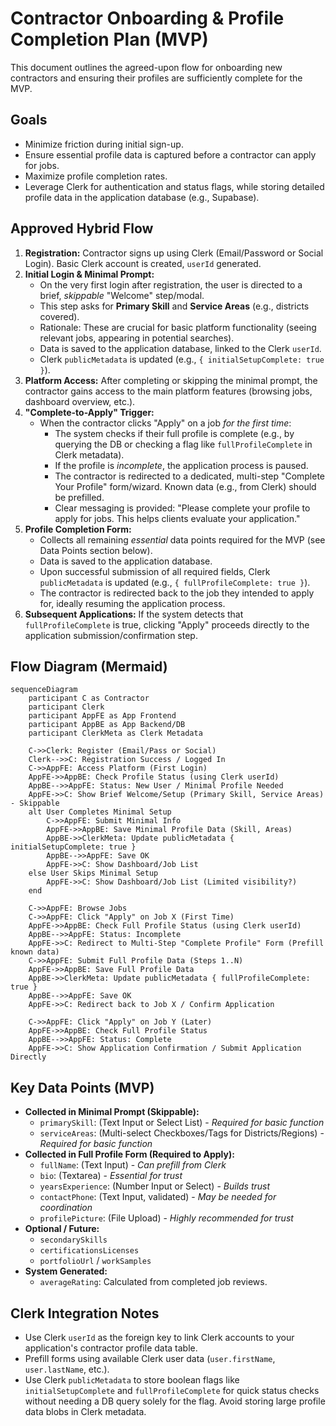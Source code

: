 # Contractor Onboarding & Profile Completion Plan (MVP)

This document outlines the agreed-upon flow for onboarding new contractors and ensuring their profiles are sufficiently complete for the MVP.

## Goals

- Minimize friction during initial sign-up.
- Ensure essential profile data is captured before a contractor can apply for jobs.
- Maximize profile completion rates.
- Leverage Clerk for authentication and status flags, while storing detailed profile data in the application database (e.g., Supabase).

## Approved Hybrid Flow

1.  **Registration:** Contractor signs up using Clerk (Email/Password or Social Login). Basic Clerk account is created, `userId` generated.
2.  **Initial Login & Minimal Prompt:**
    - On the very first login after registration, the user is directed to a brief, _skippable_ "Welcome" step/modal.
    - This step asks for **Primary Skill** and **Service Areas** (e.g., districts covered).
    - Rationale: These are crucial for basic platform functionality (seeing relevant jobs, appearing in potential searches).
    - Data is saved to the application database, linked to the Clerk `userId`.
    - Clerk `publicMetadata` is updated (e.g., `{ initialSetupComplete: true }`).
3.  **Platform Access:** After completing or skipping the minimal prompt, the contractor gains access to the main platform features (browsing jobs, dashboard overview, etc.).
4.  **"Complete-to-Apply" Trigger:**
    - When the contractor clicks "Apply" on a job _for the first time_:
      - The system checks if their full profile is complete (e.g., by querying the DB or checking a flag like `fullProfileComplete` in Clerk metadata).
      - If the profile is _incomplete_, the application process is paused.
      - The contractor is redirected to a dedicated, multi-step "Complete Your Profile" form/wizard. Known data (e.g., from Clerk) should be prefilled.
      - Clear messaging is provided: "Please complete your profile to apply for jobs. This helps clients evaluate your application."
5.  **Profile Completion Form:**
    - Collects all remaining _essential_ data points required for the MVP (see Data Points section below).
    - Data is saved to the application database.
    - Upon successful submission of all required fields, Clerk `publicMetadata` is updated (e.g., `{ fullProfileComplete: true }`).
    - The contractor is redirected back to the job they intended to apply for, ideally resuming the application process.
6.  **Subsequent Applications:** If the system detects that `fullProfileComplete` is true, clicking "Apply" proceeds directly to the application submission/confirmation step.

## Flow Diagram (Mermaid)

```mermaid
sequenceDiagram
    participant C as Contractor
    participant Clerk
    participant AppFE as App Frontend
    participant AppBE as App Backend/DB
    participant ClerkMeta as Clerk Metadata

    C->>Clerk: Register (Email/Pass or Social)
    Clerk-->>C: Registration Success / Logged In
    C->>AppFE: Access Platform (First Login)
    AppFE->>AppBE: Check Profile Status (using Clerk userId)
    AppBE-->>AppFE: Status: New User / Minimal Profile Needed
    AppFE->>C: Show Brief Welcome/Setup (Primary Skill, Service Areas) - Skippable
    alt User Completes Minimal Setup
        C->>AppFE: Submit Minimal Info
        AppFE->>AppBE: Save Minimal Profile Data (Skill, Areas)
        AppBE->>ClerkMeta: Update publicMetadata { initialSetupComplete: true }
        AppBE-->>AppFE: Save OK
        AppFE->>C: Show Dashboard/Job List
    else User Skips Minimal Setup
        AppFE->>C: Show Dashboard/Job List (Limited visibility?)
    end

    C->>AppFE: Browse Jobs
    C->>AppFE: Click "Apply" on Job X (First Time)
    AppFE->>AppBE: Check Full Profile Status (using Clerk userId)
    AppBE-->>AppFE: Status: Incomplete
    AppFE->>C: Redirect to Multi-Step "Complete Profile" Form (Prefill known data)
    C->>AppFE: Submit Full Profile Data (Steps 1..N)
    AppFE->>AppBE: Save Full Profile Data
    AppBE->>ClerkMeta: Update publicMetadata { fullProfileComplete: true }
    AppBE-->>AppFE: Save OK
    AppFE->>C: Redirect back to Job X / Confirm Application

    C->>AppFE: Click "Apply" on Job Y (Later)
    AppFE->>AppBE: Check Full Profile Status
    AppBE-->>AppFE: Status: Complete
    AppFE->>C: Show Application Confirmation / Submit Application Directly
```

## Key Data Points (MVP)

- **Collected in Minimal Prompt (Skippable):**
  - `primarySkill`: (Text Input or Select List) - _Required for basic function_
  - `serviceAreas`: (Multi-select Checkboxes/Tags for Districts/Regions) - _Required for basic function_
- **Collected in Full Profile Form (Required to Apply):**
  - `fullName`: (Text Input) - _Can prefill from Clerk_
  - `bio`: (Textarea) - _Essential for trust_
  - `yearsExperience`: (Number Input or Select) - _Builds trust_
  - `contactPhone`: (Text Input, validated) - _May be needed for coordination_
  - `profilePicture`: (File Upload) - _Highly recommended for trust_
- **Optional / Future:**
  - `secondarySkills`
  - `certificationsLicenses`
  - `portfolioUrl` / `workSamples`
- **System Generated:**
  - `averageRating`: Calculated from completed job reviews.

## Clerk Integration Notes

- Use Clerk `userId` as the foreign key to link Clerk accounts to your application's contractor profile data table.
- Prefill forms using available Clerk user data (`user.firstName`, `user.lastName`, etc.).
- Use Clerk `publicMetadata` to store boolean flags like `initialSetupComplete` and `fullProfileComplete` for quick status checks without needing a DB query solely for the flag. Avoid storing large profile data blobs in Clerk metadata.
